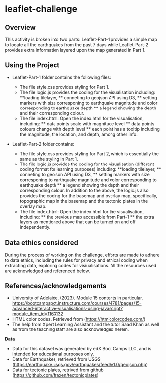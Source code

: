# leaflet-challenge

## Overview

This activity is broken into two parts: Leaflet-Part-1 provides a simple map to locate all the earthquakes from the past 7 days while Leaflet-Part-2 provides extra information layered upon the map generated in Part 1.  

## Using the Project

-   Leaflet-Part-1 folder contains the following files:
    -   The file style.css provides styling for Part 1.
    -   The file logic.js provides the coding for the visualisation including:
      **loading tilelayer, 
      ** conneting to geojson API using D3, 
      ** setting markers with size corresponing to earthquake magnitude and color corresponding to earthquake depth
      ** a legend showing the depth and their corresponding colour.
    -   The file index.html: Open the index.html for the visualisation, including:
      ** data points scale with magnitude level
      ** data points colours change with depth level
      ** each point has a tooltip including the magnitude, the location, and depth, among other info.

-   Leaflet-Part-2 folder contains: 
    -   The file style.css provides styling for Part 2, which is essentially the same as the styling in Part 1.
    -   The file logic.js provides the coding for the visualisation (different coding format for learning purposes) including:
      **loading tilelayer, 
      ** conneting to geojson API using D3, 
      ** setting markers with size corresponing to earthquake magnitude and color corresponding to earthquake depth
      ** a legend showing the depth and their corresponding colour.
      In addition to the above, the logic.js also provides the coding for the basemap and overlay map, specifically, topographic map in the basemap and the tectonic plates in the overlay map.
    -   The file index.html: Open the index.html for the visualisation, including:
      ** the previous map accessible from Part-1
      ** the extra layers as mentioned above that can be turned on and off independently.

## Data ethics considered

During the process of working on the challenge,  efforts are made to adhere to data ethics, including the rules for privacy and ethical coding when extracting data, exploring codes for visiualisations. All the resources used are acknowledged and referenced below.

## References/acknowledgements

- University of Adelaide. (2023). Module 15 contents in particular.
https://bootcampspot.instructure.com/courses/4781/pages/15-advanced-interactive-visualisations-using-javascript?module_item_id=1163132
- HTML color codes. Retrieved from (https://htmlcolorcodes.com/)
- The help from Xpert Learning Assistant and the tutor Saad Khan as well as from the teaching staff are also acknowledged herein. 

**Data**
- Data for this dataset was generated by edX Boot Camps LLC, and is intended for educational purposes only.
- Data for Earthquakes, retrieved from USGS (https://earthquake.usgs.gov/earthquakes/feed/v1.0/geojson.php)
- Data for tectonic plates, retrived from github (https://github.com/fraxen/tectonicplates)